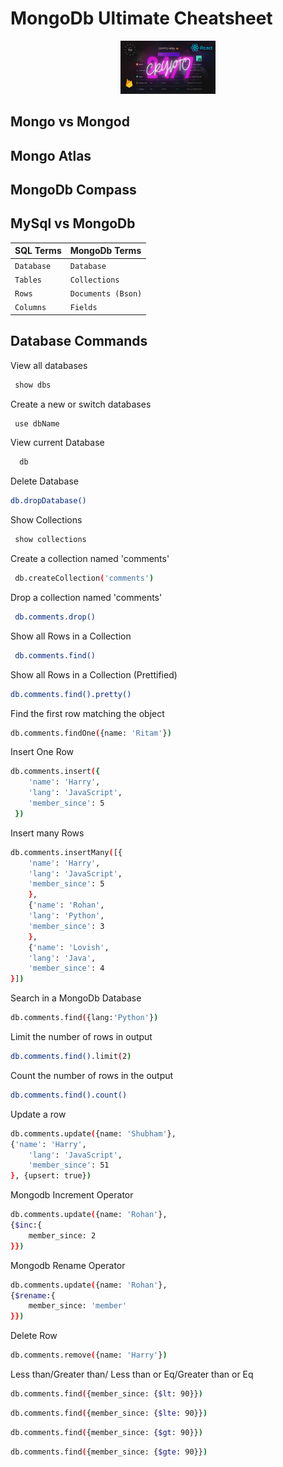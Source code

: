 
# MongoDb Ultimate Cheatsheet

<div align="center">

<a href='https://crypto-king-tracker.web.app/' target='_blank'>
  <img width='30%' src='https://github.com/rit-hub/resume/blob/master/img/portfolio/thumb/CRYPTO.png' alt='Crypto Tracker' />
</a>
</div>

## Mongo vs Mongod

## Mongo Atlas

## MongoDb Compass



## MySql vs MongoDb

| SQL Terms | MongoDb Terms     |
| :-------- | :------- | 
| `Database` | `Database` | 
| `Tables` | `Collections` | 
| `Rows` | `Documents (Bson)` | 
| `Columns` | `Fields` | 

## Database Commands

 View all databases

```bash
 show dbs
```
Create a new or switch databases 

```bash
 use dbName
```
View current Database

```bash
  db
```
Delete Database 

```bash
db.dropDatabase()
```
Show Collections

```bash
 show collections
```
Create a collection named 'comments'

```bash
 db.createCollection('comments')
```    
Drop a collection named 'comments'

```bash
 db.comments.drop()
```    
Show all Rows in a Collection 

```bash
 db.comments.find()
```    
Show all Rows in a Collection (Prettified)

```bash
db.comments.find().pretty()
```    
Find the first row matching the object

```bash
db.comments.findOne({name: 'Ritam'})
```    
Insert One Row

```bash
db.comments.insert({
    'name': 'Harry',
    'lang': 'JavaScript',
    'member_since': 5
 })
```  
Insert many Rows

```bash
db.comments.insertMany([{
    'name': 'Harry',
    'lang': 'JavaScript',
    'member_since': 5
    }, 
    {'name': 'Rohan',
    'lang': 'Python',
    'member_since': 3
    },
    {'name': 'Lovish',
    'lang': 'Java',
    'member_since': 4
}])
```  
Search in a MongoDb Database

```bash
db.comments.find({lang:'Python'})
```  
Limit the number of rows in output
```bash
db.comments.find().limit(2)
```  
Count the number of rows in the output
```bash
db.comments.find().count()
```  
Update a row
```bash
db.comments.update({name: 'Shubham'},
{'name': 'Harry',
    'lang': 'JavaScript',
    'member_since': 51
}, {upsert: true})
```  
Mongodb Increment Operator
```bash
db.comments.update({name: 'Rohan'},
{$inc:{
    member_since: 2
}})
```  
Mongodb Rename Operator
```bash
db.comments.update({name: 'Rohan'},
{$rename:{
    member_since: 'member'
}})
```  
Delete Row 
```bash
db.comments.remove({name: 'Harry'})
```  
Less than/Greater than/ Less than or Eq/Greater than or Eq
```bash
db.comments.find({member_since: {$lt: 90}})
```  
```bash
db.comments.find({member_since: {$lte: 90}})
```  
```bash
db.comments.find({member_since: {$gt: 90}})
```  
```bash
db.comments.find({member_since: {$gte: 90}})
```  